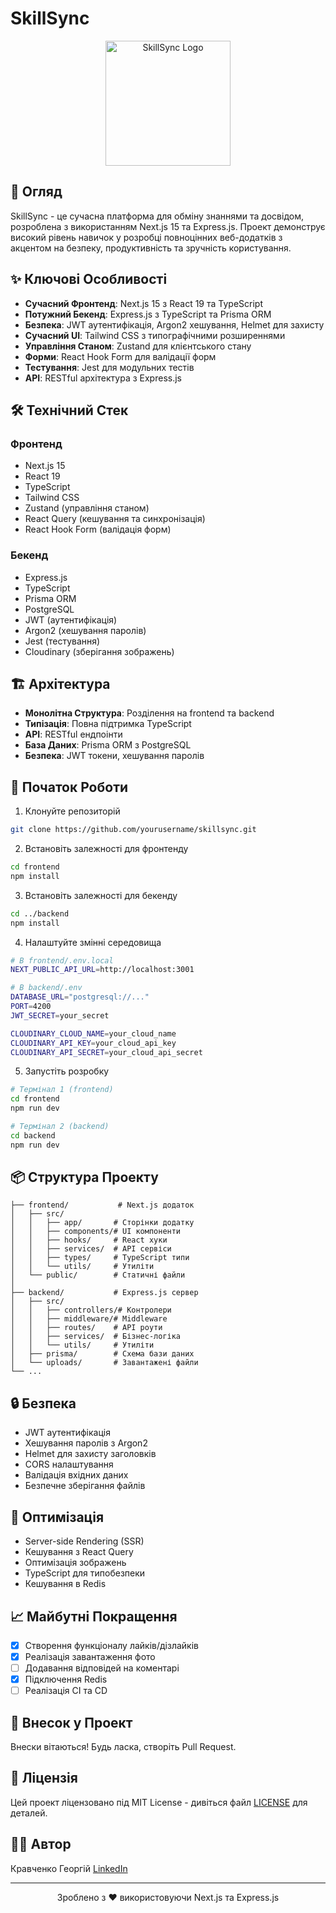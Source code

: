 # SkillSync

<div align="center">
  <img src="frontend/public/logo.png" alt="SkillSync Logo" width="200"/>
</div>

## 🚀 Огляд

SkillSync - це сучасна платформа для обміну знаннями та досвідом, розроблена з використанням Next.js 15 та Express.js. Проект демонструє високий рівень навичок у розробці повноцінних веб-додатків з акцентом на безпеку, продуктивність та зручність користування.

## ✨ Ключові Особливості

- **Сучасний Фронтенд**: Next.js 15 з React 19 та TypeScript
- **Потужний Бекенд**: Express.js з TypeScript та Prisma ORM
- **Безпека**: JWT аутентифікація, Argon2 хешування, Helmet для захисту
- **Сучасний UI**: Tailwind CSS з типографічними розширеннями
- **Управління Станом**: Zustand для клієнтського стану
- **Форми**: React Hook Form для валідації форм
- **Тестування**: Jest для модульних тестів
- **API**: RESTful архітектура з Express.js

## 🛠️ Технічний Стек

### Фронтенд
- Next.js 15
- React 19
- TypeScript
- Tailwind CSS
- Zustand (управління станом)
- React Query (кешування та синхронізація)
- React Hook Form (валідація форм)

### Бекенд
- Express.js
- TypeScript
- Prisma ORM
- PostgreSQL
- JWT (аутентифікація)
- Argon2 (хешування паролів)
- Jest (тестування)
- Cloudinary (зберігання зображень)

## 🏗️ Архітектура

- **Монолітна Структура**: Розділення на frontend та backend
- **Типізація**: Повна підтримка TypeScript
- **API**: RESTful ендпоінти
- **База Даних**: Prisma ORM з PostgreSQL
- **Безпека**: JWT токени, хешування паролів

## 🚀 Початок Роботи

1. Клонуйте репозиторій
```bash
git clone https://github.com/yourusername/skillsync.git
```

2. Встановіть залежності для фронтенду
```bash
cd frontend
npm install
```

3. Встановіть залежності для бекенду
```bash
cd ../backend
npm install
```

4. Налаштуйте змінні середовища
```bash
# В frontend/.env.local
NEXT_PUBLIC_API_URL=http://localhost:3001

# В backend/.env
DATABASE_URL="postgresql://..."
PORT=4200
JWT_SECRET=your_secret

CLOUDINARY_CLOUD_NAME=your_cloud_name
CLOUDINARY_API_KEY=your_cloud_api_key
CLOUDINARY_API_SECRET=your_cloud_api_secret
```

5. Запустіть розробку
```bash
# Термінал 1 (frontend)
cd frontend
npm run dev

# Термінал 2 (backend)
cd backend
npm run dev
```

## 📦 Структура Проекту

```
├── frontend/           # Next.js додаток
│   ├── src/
│   │   ├── app/       # Сторінки додатку
│   │   ├── components/# UI компоненти
│   │   ├── hooks/     # React хуки
│   │   ├── services/  # API сервіси
│   │   ├── types/     # TypeScript типи
│   │   └── utils/     # Утиліти
│   └── public/        # Статичні файли
│
├── backend/           # Express.js сервер
│   ├── src/
│   │   ├── controllers/# Контролери
│   │   ├── middleware/# Middleware
│   │   ├── routes/    # API роути
│   │   ├── services/  # Бізнес-логіка
│   │   └── utils/     # Утиліти
│   ├── prisma/        # Схема бази даних
│   └── uploads/       # Завантажені файли
└── ...
```

## 🔒 Безпека

- JWT аутентифікація
- Хешування паролів з Argon2
- Helmet для захисту заголовків
- CORS налаштування
- Валідація вхідних даних
- Безпечне зберігання файлів

## 🎯 Оптимізація

- Server-side Rendering (SSR)
- Кешування з React Query
- Оптимізація зображень
- TypeScript для типобезпеки
- Кешування в Redis

## 📈 Майбутні Покращення

- [x] Створення функціоналу лайків/дізлайків
- [x] Реалізація завантаження фото
- [ ] Додавання відповідей на коментарі
- [x] Підключення Redis
- [ ] Реалізація CI та CD

## 🤝 Внесок у Проект

Внески вітаються! Будь ласка, створіть Pull Request.

## 📝 Ліцензія

Цей проект ліцензовано під MIT License - дивіться файл [LICENSE](LICENSE) для деталей.

## 👨‍💻 Автор

Кравченко Георгій 
[LinkedIn](https://www.linkedin.com/in/%D0%B3%D0%B5%D0%BE%D1%80%D0%B3%D1%96%D0%B9-%D0%BA%D1%80%D0%B0%D0%B2%D1%87%D0%B5%D0%BD%D0%BA%D0%BE-108591367/)

---

<div align="center">
  Зроблено з ❤️ використовуючи Next.js та Express.js
</div> 